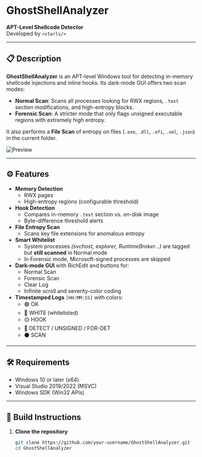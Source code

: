 # GhostShellAnalyzer

**APT-Level Shellcode Detector**  
Developed by `<starls/>`

---

## 📋 Description

**GhostShellAnalyzer** is an APT-level Windows tool for detecting in-memory shellcode injections and inline hooks. Its dark-mode GUI offers two scan modes:

- **Normal Scan**: Scans all processes looking for RWX regions, `.text` section modifications, and high-entropy blocks.  
- **Forensic Scan**: A stricter mode that only flags unsigned executable regions with extremely high entropy.

It also performs a **File Scan** of entropy on files (`.exe`, `.dll`, `.efi`, `.xml`, `.json`) in the current folder.

![Preview](docs/screenshot.png)

---

## ⚙️ Features

- **Memory Detection**  
  - RWX pages  
  - High-entropy regions (configurable threshold)  
- **Hook Detection**  
  - Compares in-memory `.text` section vs. on-disk image  
  - Byte-difference threshold alerts  
- **File Entropy Scan**  
  - Scans key file extensions for anomalous entropy  
- **Smart Whitelist**  
  - System processes _(svchost, explorer, RuntimeBroker…)_ are tagged but **still scanned** in Normal mode  
  - In Forensic mode, Microsoft-signed processes are skipped  
- **Dark-mode GUI** with RichEdit and buttons for:  
  - Normal Scan  
  - Forensic Scan  
  - Clear Log  
  - Infinite scroll and severity-color coding  
- **Timestamped Logs** `[HH:MM:SS]` with colors:  
  - 🟢 OK  
  - 🔵 WHITE (whitelisted)  
  - 🟡 HOOK  
  - 🔴 DETECT / UNSIGNED / FOR-DET  
  - ⚫ SCAN  

---

## 🛠️ Requirements

- Windows 10 or later (x64)  
- Visual Studio 2019/2022 (MSVC)  
- Windows SDK (Win32 APIs)  

---

## 🔧 Build Instructions

1. **Clone the repository**  
   ```bash
   git clone https://github.com/your-username/GhostShellAnalyzer.git
   cd GhostShellAnalyzer
